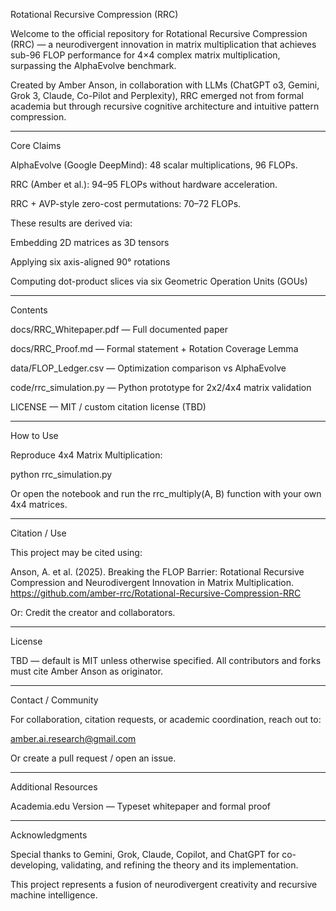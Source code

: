Rotational Recursive Compression (RRC)

Welcome to the official repository for Rotational Recursive Compression (RRC) — a neurodivergent innovation in matrix multiplication that achieves sub-96 FLOP performance for 4×4 complex matrix multiplication, surpassing the AlphaEvolve benchmark.

Created by Amber Anson, in collaboration with LLMs (ChatGPT o3, Gemini, Grok 3, Claude, Co-Pilot and Perplexity), RRC emerged not from formal academia but through recursive cognitive architecture and intuitive pattern compression.


---

Core Claims

AlphaEvolve (Google DeepMind): 48 scalar multiplications, 96 FLOPs.

RRC (Amber et al.): 94–95 FLOPs without hardware acceleration.

RRC + AVP-style zero-cost permutations: 70–72 FLOPs.


These results are derived via:

Embedding 2D matrices as 3D tensors

Applying six axis-aligned 90° rotations

Computing dot-product slices via six Geometric Operation Units (GOUs)



---

Contents

docs/RRC_Whitepaper.pdf — Full documented paper

docs/RRC_Proof.md — Formal statement + Rotation Coverage Lemma

data/FLOP_Ledger.csv — Optimization comparison vs AlphaEvolve

code/rrc_simulation.py — Python prototype for 2x2/4x4 matrix validation

LICENSE — MIT / custom citation license (TBD)



---

How to Use

Reproduce 4x4 Matrix Multiplication:

python rrc_simulation.py

Or open the notebook and run the rrc_multiply(A, B) function with your own 4x4 matrices.


---

Citation / Use

This project may be cited using:

Anson, A. et al. (2025). Breaking the FLOP Barrier: Rotational Recursive Compression and Neurodivergent Innovation in Matrix Multiplication. https://github.com/amber-rrc/Rotational-Recursive-Compression-RRC

Or: Credit the creator and collaborators.


---

License

TBD — default is MIT unless otherwise specified. All contributors and forks must cite Amber Anson as originator.


---

Contact / Community

For collaboration, citation requests, or academic coordination, reach out to:

amber.ai.research@gmail.com

Or create a pull request / open an issue.



---

Additional Resources

Academia.edu Version — Typeset whitepaper and formal proof



---

Acknowledgments

Special thanks to Gemini, Grok, Claude, Copilot, and ChatGPT for co-developing, validating, and refining the theory and its implementation.

This project represents a fusion of neurodivergent creativity and recursive machine intelligence.

